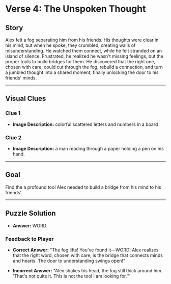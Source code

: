 # Verse 4: The Unspoken Thought

## Story
Alex felt a fog separating him from his friends. His thoughts were clear in his mind, but when he spoke, they crumbled, creating walls of misunderstanding. He watched them connect, while he felt stranded on an island of silence. Frustrated, he realized he wasn't missing feelings, but the proper tools to build bridges for them. He discovered that the right one, chosen with care, could cut through the fog, rebuild a connection, and turn a jumbled thought into a shared moment, finally unlocking the door to his friends' minds.

***

## Visual Clues

### Clue 1
- **Image Description:** colorful scattered letters and numbers in a board

### Clue 2
- **Image Description:** a man reading through a paper holding a pen on his hand.

***

## Goal
Find the a profound tool Alex needed to build a bridge from his mind to his friends'.

***

## Puzzle Solution
- **Answer:** WORD

### Feedback to Player

*   **Correct Answer:** "The fog lifts! You've found it—WORD! Alex realizes that the right word, chosen with care, is the bridge that connects minds and hearts. The door to
  understanding swings open!"

*   **Incorrect Answer:** "Alex shakes his head, the fog still thick around him. 'That's not quite it. This is not the tool I am looking for.'"